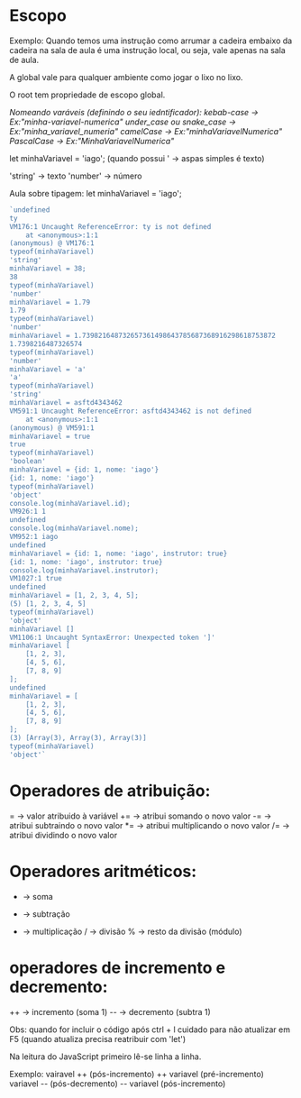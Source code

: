 # Escopo

Exemplo: Quando temos uma instrução como arrumar a cadeira embaixo da cadeira na sala de aula é uma instrução local, ou seja, vale apenas na sala de aula.

A global vale para qualquer ambiente como jogar o lixo no lixo.

O root tem propriedade de escopo global.

*Nomeando varáveis (definindo o seu iedntificador):*
*kebab-case -> Ex:"minha-variavel-numerica"
under_case ou snake_case -> Ex:"minha_variavel_numeria"
camelCase -> Ex:"minhaVariavelNumerica"
PascalCase -> Ex:"MinhaVariavelNumerica"*

let minhaVariavel = 'iago'; (quando possui ' -> aspas simples é texto)

'string' -> texto
'number' -> número


Aula sobre tipagem:
let minhaVariavel = 'iago';

~~~js
`undefined
ty
VM176:1 Uncaught ReferenceError: ty is not defined
    at <anonymous>:1:1
(anonymous) @ VM176:1
typeof(minhaVariavel)
'string'
minhaVariavel = 38;
38
typeof(minhaVariavel)
'number'
minhaVariavel = 1.79
1.79
typeof(minhaVariavel)
'number'
minhaVariavel = 1.739821648732657361498643785687368916298618753872
1.7398216487326574
typeof(minhaVariavel)
'number'
minhaVariavel = 'a'
'a'
typeof(minhaVariavel)
'string'
minhaVariavel = asftd4343462
VM591:1 Uncaught ReferenceError: asftd4343462 is not defined
    at <anonymous>:1:1
(anonymous) @ VM591:1
minhaVariavel = true
true
typeof(minhaVariavel)
'boolean'
minhaVariavel = {id: 1, nome: 'iago'}
{id: 1, nome: 'iago'}
typeof(minhaVariavel)
'object'
console.log(minhaVariavel.id);
VM926:1 1
undefined
console.log(minhaVariavel.nome);
VM952:1 iago
undefined
minhaVariavel = {id: 1, nome: 'iago', instrutor: true}
{id: 1, nome: 'iago', instrutor: true}
console.log(minhaVariavel.instrutor);
VM1027:1 true
undefined
minhaVariavel = [1, 2, 3, 4, 5];
(5) [1, 2, 3, 4, 5]
typeof(minhaVariavel)
'object'
minhaVariavel []
VM1106:1 Uncaught SyntaxError: Unexpected token ']'
minhaVariavel [
    [1, 2, 3],
    [4, 5, 6],
    [7, 8, 9]
];
undefined
minhaVariavel = [
    [1, 2, 3],
    [4, 5, 6],
    [7, 8, 9]
];
(3) [Array(3), Array(3), Array(3)]
typeof(minhaVariavel)
'object'`
~~~

# Operadores de atribuição:
= -> valor atribuido à variável
+= -> atribui somando o novo valor
-= -> atribui subtraindo o novo valor
*= -> atribui multiplicando o novo valor
/= -> atribui dividindo o novo valor

# Operadores aritméticos:
+ -> soma
- -> subtração
* -> multiplicação
/ -> divisão
% -> resto da divisão (módulo)

# operadores de incremento e decremento:
++ -> incremento (soma 1)
-- -> decremento (subtra 1)


Obs: quando for incluir o código após ctrl + l cuidado para não atualizar em F5 (quando atualiza precisa reatribuir com 'let')

Na leitura do JavaScript primeiro lê-se linha a linha.

Exemplo: 
vairavel ++ (pós-incremento)
++ variavel (pré-incremento)
variavel -- (pós-decremento)
-- variavel (pós-incremento)
